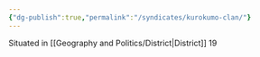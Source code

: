 ```yaml
---
{"dg-publish":true,"permalink":"/syndicates/kurokumo-clan/"}
---
```


Situated in [[Geography and Politics/District\|District]] 19